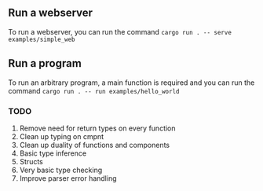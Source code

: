 ## Run a webserver

To run a webserver, you can run the command `cargo run . -- serve examples/simple_web`

## Run a program

To run an arbitrary program, a main function is required and you can run the command
`cargo run . -- run examples/hello_world`

### TODO

1. Remove need for return types on every function
2. Clean up typing on cmpnt
3. Clean up duality of functions and components
4. Basic type inference
5. Structs
6. Very basic type checking
7. Improve parser error handling